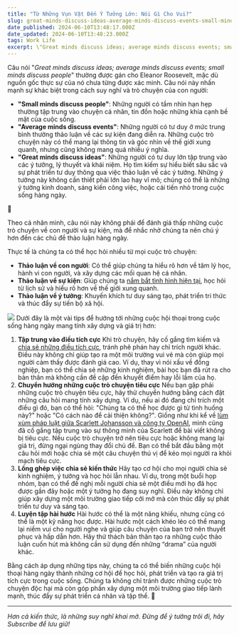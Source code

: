 ```yaml
---
title: "Từ Những Vụn Vặt Đến Ý Tưởng Lớn: Nói Gì Cho Vui?"
slug: great-minds-discuss-ideas-average-minds-discuss-events-small-minds-discuss-people
date_published: 2024-06-10T13:48:17.000Z
date_updated: 2024-06-10T13:48:23.000Z
tags: Work Life
excerpt: \"Great minds discuss ideas; average minds discuss events; small minds discuss people\" là một câu nói gây khá nhiều tranh cãi. Bạn có \"lỡ\" bàn luận về một ai đó gần đây không? 😅
---
```


Câu nói "*Great minds discuss ideas; average minds discuss events; small minds discuss people*" thường được gán cho Eleanor Roosevelt, mặc dù nguồn gốc thực sự của nó chưa từng được xác minh. Câu nói này nhấn mạnh sự khác biệt trong cách suy nghĩ và trò chuyện của con người:

- **"Small minds discuss people"**: Những người có tầm nhìn hạn hẹp thường tập trung vào chuyện cá nhân, tin đồn hoặc những khía cạnh bề mặt của cuộc sống.
- **"Average minds discuss events"**: Những người có tư duy ở mức trung bình thường thảo luận về các sự kiện đang diễn ra. Những cuộc trò chuyện này có thể mang lại thông tin và góc nhìn về thế giới xung quanh, nhưng cũng không mang quá nhiều ý nghĩa.
- **"Great minds discuss ideas"**: Những người có tư duy lớn tập trung vào các ý tưởng, lý thuyết và khái niệm. Họ tìm kiếm sự hiểu biết sâu sắc và sự phát triển tư duy thông qua việc thảo luận về các ý tưởng. Những ý tưởng này không cần thiết phải lớn lao hay vĩ mô; chúng có thể là những ý tưởng kinh doanh, sáng kiến công việc, hoặc cải tiến nhỏ trong cuộc sống hàng ngày.

💭

Theo cá nhân mình, câu nói này không phải để đánh giá thấp những cuộc trò chuyện về con người và sự kiện, mà để nhắc nhở chúng ta nên chú ý hơn đến các chủ đề thảo luận hàng ngày. 

Thực tế là chúng ta có thể học hỏi nhiều từ mọi cuộc trò chuyện:

- **Thảo luận về con người**: Có thể giúp chúng ta hiểu rõ hơn về tâm lý học, hành vi con người, và xây dựng các mối quan hệ cá nhân.
- **Thảo luận về sự kiện**: Giúp chúng ta [nắm bắt tình hình hiện tại](__GHOST_URL__/tag/news/), học hỏi từ lịch sử và hiểu rõ hơn về thế giới xung quanh.
- **Thảo luận về ý tưởng**: Khuyến khích tư duy sáng tạo, phát triển tri thức và thúc đẩy sự tiến bộ xã hội.

![](https://media.tenor.com/8d1nAE9wH9EAAAAC/star-trek-william-shatner.gif)
Dưới đây là một vài tips để hướng tới những cuộc hội thoại trong cuộc sống hàng ngày mang tính xây dựng và giá trị hơn:

1. **Tập trung vào điều tích cực**
Khi trò chuyện, hãy cố gắng tìm kiếm và [chia sẻ những điều tích cực](__GHOST_URL__/happi-er/), tránh phê phán hay chỉ trích người khác. Điều này không chỉ giúp tạo ra một môi trường vui vẻ mà còn giúp mọi người cảm thấy được đánh giá cao. Ví dụ, thay vì nói xấu về đồng nghiệp, bạn có thể chia sẻ những kinh nghiệm, bài học bạn đã rút ra cho bản thân mà không cần đề cập đến khuyết điểm hay lỗi lầm của họ.
2. **Chuyển hướng những cuộc trò chuyện tiêu cực**
Nếu bạn gặp phải những cuộc trò chuyện tiêu cực, hãy thử chuyển hướng bằng cách đặt những câu hỏi mang tính xây dựng. Ví dụ, nếu ai đó đang chỉ trích một điều gì đó, bạn có thể hỏi: "Chúng ta có thể học được gì từ tình huống này?" hoặc "Có cách nào để cải thiện không?". Giống như khi kể về [lùm xùm pháp luật giữa Scarlett Johansson và công ty OpenAI](__GHOST_URL__/black-widow-hey-openai/), mình cũng đã cố gắng tập trung vào sự thông minh của Scarlett để bài viết không bị tiêu cực.
Nếu cuộc trò chuyện trở nên tiêu cực hoặc không mang lại giá trị, đừng ngại ngùng thay đổi chủ đề. Bạn có thể bắt đầu bằng một câu hỏi mới hoặc chia sẻ một câu chuyện thú vị để kéo mọi người ra khỏi mạch tiêu cực.
3. **Lồng ghép việc chia sẻ kiến thức**
Hãy tạo cơ hội cho mọi người chia sẻ kinh nghiệm, ý tưởng và học hỏi lẫn nhau. Ví dụ, trong một buổi họp nhóm, bạn có thể đề nghị mỗi người chia sẻ một điều mới họ đã học được gần đây hoặc một ý tưởng họ đang suy nghĩ. Điều này không chỉ giúp xây dựng một môi trường giao tiếp cởi mở mà còn thúc đẩy sự phát triển tư duy và sáng tạo.
4. **Luyện tập hài hước**
Hài hước có thể là một năng khiếu, nhưng cũng có thể là một kỹ năng học được. Hài hước một cách khéo léo có thể mang lại niềm vui cho người nghe và giúp câu chuyện của bạn trở nên thuyết phục và hấp dẫn hơn. Hãy thử thách bản thân tạo ra những cuộc thảo luận cuốn hút mà không cần sử dụng đến những “drama” của người khác.

Bằng cách áp dụng những tips này, chúng ta có thể biến những cuộc hội thoại hàng ngày thành những cơ hội để học hỏi, phát triển và tạo ra giá trị tích cực trong cuộc sống. Chúng ta không chỉ tránh được những cuộc trò chuyện độc hại mà còn góp phần xây dựng một môi trường giao tiếp lành mạnh, thúc đẩy sự phát triển cá nhân và tập thể. 🤗

---

*Hơn cả kiến thức, là những suy nghĩ khai mở. Đừng để ý tưởng trôi đi, hãy Subscribe để lưu giữ!*
